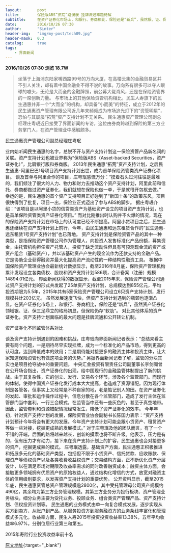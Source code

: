 ```yaml
---
layout:       post
title:        保险版ABS“拓荒”路漫漫 挂牌流通难题待解
subtitle:     在资产证券化市场上，和银行、券商相比，保险还是“新兵”，虽然银、证、保三足鼎立的格局初显，但保险仍存“软肋”。
date:         2016/10/26 07:30
author:       "Sinter"
header-img:   "img/my-post/tech09.jpg"
header-mask:  0.3
catalog:      true
tags:
    - 界面新闻
---
```


**2016/10/26 07:30**  **浏览 18.7W**

> 坐落于上海浦东陆家嘴西路99号的万向大厦，在高楼云集的金融贸易区并不引人关注，却有着中国金融业不得不说的故事。万向系有很多可以夺人眼球的噱头，无论是大而全的金融牌照，前公募大佬肖风，还是在保险资管界的一席创新力量。
与市场上的其他保险资管机构相比，民生人寿旗下的民生通惠并非一个“大而全”的机构，却具备“小而美”的特征，成立于2012年的民生通惠资产管理有限公司近几年来频频成为市场追光灯下的“资管明星”，恐怕与其屡屡“拓荒”资产支持计划不无关系。
民生通惠资产管理公司副总经理庄粤珉近日接受了界面新闻的专访，这位由券商跨越到保险的第三方业务掌门人，在资产管理业中感触颇多。

民生通惠资产管理公司副总经理庄粤珉

业内始听闻民生通惠的名字，总脱不开与资产支持计划这一保险资管产品新名词的关联。资产支持计划也被业界称为“保险版ABS（Asset-backed Securities，资产证券化）”，比肩银行版和券商版。
2013年民生通惠“拓荒”资产支持计划，之后民生通惠-阿里巴巴1号项目资产支持计划出世，成为首单保险资管类资产证券化项目。
谈及首单与阿里合作的项目，庄粤珉感慨万分：“摸着石头过河往往是最难的，我们倾注了很大的人力、物力和财力去推动这个资产支持计划，阿里此前和信托、券商都做过资产证券化，我们就想在保险也做一单，于是就甩开包袱去做。”
幸运的是，民生通惠的首个资产支持项目正好碰到了“新国十条”的政策东风，项目很快得到了批复，项目一出，保险业正式迈出了参与ABS的脚步。
据庄粤珉介绍：“该项目是以阿里小贷的信贷类资产为基础资产设立的项目资产支持计划，也是首单保险资管类资产证券化项目。”
而对比刚推出时认购并不火爆的情况，现在的保险资产支持计划在市场上的认可度已经不断提高。阿里小贷项目之后，民生通惠还继续在资产支持计划上前行，今年，由民生通惠和远东租赁合作的“民生通惠-远东租赁1号资产支持计划”也已落地。
资产支持计划是保险资管产品的其中一种类型，是指保险资产管理公司作为管理人，向投资人发售标准化产品份额，募集资金，由托管机构担任资产托管人，投资于缺乏流动性但具有可预测现金流的资产或资产组合（基础资产），并以该基础资产产生的现金流作为还款支持的金融产品。它是协助企业获得融资并最大化提高资产流动性的一种结构性融资工具。
根据中国保险资产管理业协会最新统计数据显示，截至2016年8月底，保险资产管理机构累计发起设立各类债权、股权和资产支持计划586项，合计备案（注册）规模14894.01亿元。
界面新闻获得的数据显示，截至2015年末，保险资产管理公司通过资产支持计划的形式共发起了25单资产支持计划，总规模达到855亿元，平均投资期限为5.5年，2015年共有5家保险资产管理公司设立6只资产支持计划，发行规模共计203亿元。
虽然发展速度飞快，但资产支持计划遇到的瓶颈也逐渐凸显。在资产证券化市场上，和银行、券商相比，保险还是“新兵”，虽然资产证券化领域银、证、保三足鼎立的格局初显，但保险仍存“软肋”。
对比其他体系的资产证券化，资产支持计划面临的最大问题是挂牌流通和公开转让机制。

资产证券化不同监管体系对比

谈及资产支持计划遇到的困难和挑战，庄粤珉向界面新闻记者表示：“总结来看主要有两个问题，一是期待尽早实现挂牌，成为一个标准化的产品市场，得到更高的认可度，达到降低成本的效用；二是期待能对接更多的融资主体和投资主体，让大家知道保险资管也有做这项业务的优势。”
另据界面新闻记者了解，监管的分块其实也是项目抢夺战中的重要问题。
中央汇金投资有限责任公司副董事长李剑阁曾在公开场合指出，资产证券化的出现，给中国现行的金融监管体制提出了新的挑战。由于其复杂性，它的创立、发行、交易各个环节，涉及各个监管部门。而现行的体制，使得中国资产证券化发行成本大大提高，也造成了资源错配。因为现行体制是各管各，但事实上又经常是不种自家的地，老是惦记别人的田。在资产证券化的发起、审批和运作操作过程中，信息分散在各个监管部门，造成了发行主体在监管部门当中套利。一行三会模式，在监管当中还有一些灰色的，甚至于真空地带。因此，监管套利和资源错配情况经常发生，降低了资产证券化的效率。
今年年初，针对资产支持计划的发展，保险资管业协会副秘书长陈国力表示：“资产支持计划预计今年将会有更大的发展。今年资产支持计划可能会跟小贷资产、租赁资产等做一些对接，挖掘更成熟的发展模式。”
对于庄粤珉及他的团队而言，有了一个不错的开端，后面的路将越来越长，创新的摸索也将不断升级。他表示，压力是有的，但有压力才有动力，接下来在资产支持计划上的扩容，民生通惠也会对接更多的资产，挖掘更成熟的模式。
庄粤珉透露，基础资产方面，民生通惠正积极推进和拓展多元化的基础资产类型，包括但不限于小贷资产、信托贷款、应收账款、保理资产等债权资产以及各类收费收益权资产；交易结构方面，正不断优化资产分层设计，以在满足市场对期限及收益率需求的同时改善融资成本；融资主体方面，会接触更多领域拥有优质资产的原始权益人，通过结构化增信的方式，放宽对融资主体的信用级别要求，以发挥资产支持计划的重要优势。
公开资料显示，截至2015年底，民生通惠资管总资产管理规模逾2800亿，其中受托管理母公司资产规模约490亿，其余均为第三方业务管理规模。其第三方业务分为投行板块、资产管理业务板块，细分业务主要为受托业务、投顾业务、组合类资产管理产品、资产支持计划、债权投资计划等。
民生通惠的业务模式由单一向复合模式发展，逐步实现从买方到卖方、从账户到产品、从服务投资方到服务融资方的业务条线丰富化和管理模式多元化。收益率方面，民生人寿2015年投资投资收益率13.38%，五年平均收益率6.97%，分别位居行业第三和第五。

2015年寿险行业投资收益率前十名



[原文地址](http://www.jiemian.com/article/921212.html){:target="_blank"}


